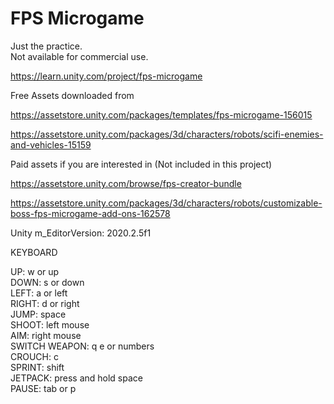 # FPS Microgame
  
Just the practice.  
Not available for commercial use.  
  
https://learn.unity.com/project/fps-microgame  
  
Free Assets downloaded from  
  
https://assetstore.unity.com/packages/templates/fps-microgame-156015  
  
https://assetstore.unity.com/packages/3d/characters/robots/scifi-enemies-and-vehicles-15159  

Paid assets if you are interested in (Not included in this project)  
  
https://assetstore.unity.com/browse/fps-creator-bundle  
  
https://assetstore.unity.com/packages/3d/characters/robots/customizable-boss-fps-microgame-add-ons-162578  
  
Unity m_EditorVersion:  2020.2.5f1  
  
KEYBOARD  
  
UP: w or up  
DOWN: s or down  
LEFT: a or left  
RIGHT: d or right  
JUMP: space  
SHOOT:  left mouse  
AIM:  right mouse  
SWITCH WEAPON:  q e or numbers  
CROUCH:  c  
SPRINT:  shift  
JETPACK:  press and hold space  
PAUSE:  tab or p  
  